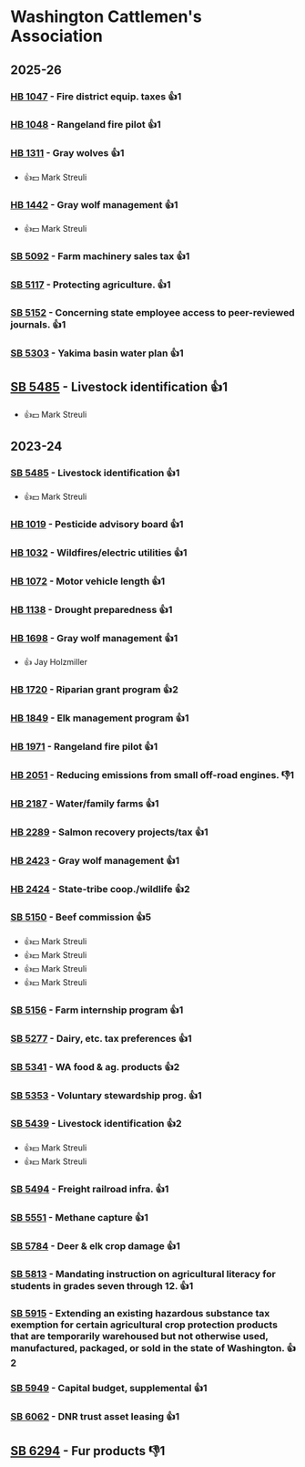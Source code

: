 # Washington Cattlemen's Association
## 2025-26

### [HB 1047](/bill/2025-26/hb/1047/) - Fire district equip. taxes 👍1  

### [HB 1048](/bill/2025-26/hb/1048/) - Rangeland fire pilot 👍1  

### [HB 1311](/bill/2025-26/hb/1311/) - Gray wolves 👍1  
* 👍💵 Mark Streuli

### [HB 1442](/bill/2025-26/hb/1442/) - Gray wolf management 👍1  
* 👍💵 Mark Streuli

### [SB 5092](/bill/2025-26/sb/5092/) - Farm machinery sales tax 👍1  

### [SB 5117](/bill/2025-26/sb/5117/) - Protecting agriculture. 👍1  

### [SB 5152](/bill/2025-26/sb/5152/) - Concerning state employee access to peer-reviewed journals. 👍1  

### [SB 5303](/bill/2025-26/sb/5303/) - Yakima basin water plan 👍1  

## [SB 5485](/bill/2025-26/sb/5485/) - Livestock identification 👍1  
* 👍💵 Mark Streuli

## 2023-24

### [SB 5485](/bill/2023-24/sb/5485/) - Livestock identification 👍1  
* 👍💵 Mark Streuli

### [HB 1019](/bill/2023-24/hb/1019/) - Pesticide advisory board 👍1  

### [HB 1032](/bill/2023-24/hb/1032/) - Wildfires/electric utilities 👍1  

### [HB 1072](/bill/2023-24/hb/1072/) - Motor vehicle length 👍1  

### [HB 1138](/bill/2023-24/hb/1138/) - Drought preparedness 👍1  

### [HB 1698](/bill/2023-24/hb/1698/) - Gray wolf management 👍1  
* 👍 Jay Holzmiller

### [HB 1720](/bill/2023-24/hb/1720/) - Riparian grant program 👍2  

### [HB 1849](/bill/2023-24/hb/1849/) - Elk management program 👍1  

### [HB 1971](/bill/2023-24/hb/1971/) - Rangeland fire pilot 👍1  

### [HB 2051](/bill/2023-24/hb/2051/) - Reducing emissions from small off-road engines.  👎1 

### [HB 2187](/bill/2023-24/hb/2187/) - Water/family farms 👍1  

### [HB 2289](/bill/2023-24/hb/2289/) - Salmon recovery projects/tax 👍1  

### [HB 2423](/bill/2023-24/hb/2423/) - Gray wolf management 👍1  

### [HB 2424](/bill/2023-24/hb/2424/) - State-tribe coop./wildlife 👍2  

### [SB 5150](/bill/2023-24/sb/5150/) - Beef commission 👍5  
* 👍💵 Mark Streuli
* 👍💵 Mark Streuli
* 👍💵 Mark Streuli
* 👍💵 Mark Streuli

### [SB 5156](/bill/2023-24/sb/5156/) - Farm internship program 👍1  

### [SB 5277](/bill/2023-24/sb/5277/) - Dairy, etc. tax preferences 👍1  

### [SB 5341](/bill/2023-24/sb/5341/) - WA food & ag. products 👍2  

### [SB 5353](/bill/2023-24/sb/5353/) - Voluntary stewardship prog. 👍1  

### [SB 5439](/bill/2023-24/sb/5439/) - Livestock identification 👍2  
* 👍💵 Mark Streuli
* 👍💵 Mark Streuli

### [SB 5494](/bill/2023-24/sb/5494/) - Freight railroad infra. 👍1  

### [SB 5551](/bill/2023-24/sb/5551/) - Methane capture 👍1  

### [SB 5784](/bill/2023-24/sb/5784/) - Deer & elk crop damage 👍1  

### [SB 5813](/bill/2023-24/sb/5813/) - Mandating instruction on agricultural literacy for students in grades seven through 12. 👍1  

### [SB 5915](/bill/2023-24/sb/5915/) - Extending an existing hazardous substance tax exemption for certain agricultural crop protection products that are temporarily warehoused but not otherwise used, manufactured, packaged, or sold in the state of Washington. 👍2  

### [SB 5949](/bill/2023-24/sb/5949/) - Capital budget, supplemental 👍1  

### [SB 6062](/bill/2023-24/sb/6062/) - DNR trust asset leasing 👍1  

## [SB 6294](/bill/2023-24/sb/6294/) - Fur products  👎1 
